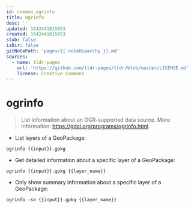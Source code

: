 ```yaml
---
id: common.ogrinfo
title: Ogrinfo
desc: ''
updated: 1642441815053
created: 1642441815053
stub: false
isDir: false
gitNotePath: 'pages/{{ noteHiearchy }}.md'
sources:
  - name: tldr-pages
    url: 'https://github.com/tldr-pages/tldr/blob/master/LICENSE.md'
    license: Creative Commons
---
```

# ogrinfo

> List information about an OGR-supported data source.
> More information: <https://gdal.org/programs/ogrinfo.html>.

- List layers of a GeoPackage:

`ogrinfo {{input}}.gpkg`

- Get detailed information about a specific layer of a GeoPackage:

`ogrinfo {{input}}.gpkg {{layer_name}}`

- Only show summary information about a specific layer of a GeoPackage:

`ogrinfo -so {{input}}.gpkg {{layer_name}}`

